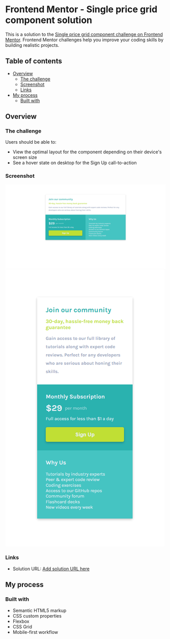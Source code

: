 # Frontend Mentor - Single price grid component solution

This is a solution to the [Single price grid component challenge on Frontend Mentor](https://www.frontendmentor.io/challenges/single-price-grid-component-5ce41129d0ff452fec5abbbc). Frontend Mentor challenges help you improve your coding skills by building realistic projects. 

## Table of contents

- [Overview](#overview)
  - [The challenge](#the-challenge)
  - [Screenshot](#screenshot)
  - [Links](#links)
- [My process](#my-process)
  - [Built with](#built-with)




## Overview

### The challenge

Users should be able to:

- View the optimal layout for the component depending on their device's screen size
- See a hover state on desktop for the Sign Up call-to-action

### Screenshot

![](./images/image-one.png)
![](./images/image-two.png)



### Links

- Solution URL: [Add solution URL here](https://github.com/ZahraModhammed/single-price.github.io.git)


## My process

### Built with

- Semantic HTML5 markup
- CSS custom properties
- Flexbox
- CSS Grid
- Mobile-first workflow



